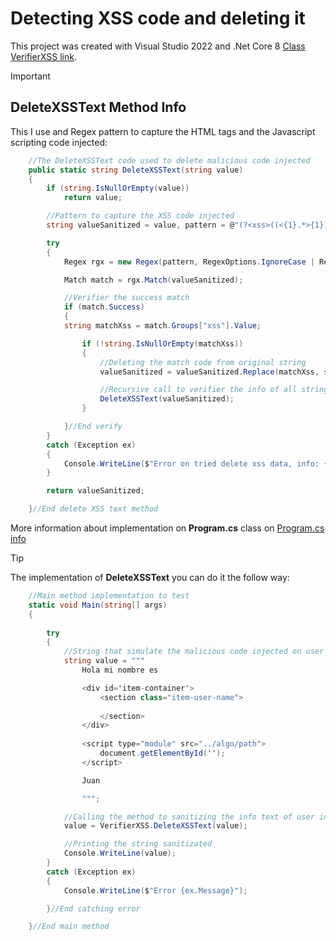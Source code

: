 # Detecting XSS code and deleting it

This project was created with Visual Studio 2022 and .Net Core 8 [Class VerifierXSS link](https://github.com/johnnydldev/DeleteXSSCode/blob/main/VerifierXSS.cs).

> [!IMPORTANT]
>
> ## DeleteXSSText Method Info

This I use and Regex pattern to capture the HTML tags and the Javascript scripting code injected:

```c#
    //The DeleteXSSText code used to delete malicious code injected
    public static string DeleteXSSText(string value)
    {
        if (string.IsNullOrEmpty(value))
            return value;

        //Pattern to capture the XSS code injected
        string valueSanitized = value, pattern = @"(?<xss>((<{1}.*>{1})(.)(<{1}/{1}([a-z|A-Z])>{1})*))";

        try
        {
            Regex rgx = new Regex(pattern, RegexOptions.IgnoreCase | RegexOptions.Singleline);

            Match match = rgx.Match(valueSanitized);

            //Verifier the success match
            if (match.Success)
            {
            string matchXss = match.Groups["xss"].Value;

                if (!string.IsNullOrEmpty(matchXss))
                {
                    //Deleting the match code from original string
                    valueSanitized = valueSanitized.Replace(matchXss, string.Empty);

                    //Recursive call to verifier the info of all string still not contain the tags injected
                    DeleteXSSText(valueSanitized);
                }

            }//End verify
        }
        catch (Exception ex)
        {
            Console.WriteLine($"Error on tried delete xss data, info: {ex.Message}");
        }

        return valueSanitized;

    }//End delete XSS text method

```

More information about implementation on **Program.cs** class on [Program.cs info](https://github.com/johnnydldev/DeleteXSSCode/blob/main/Program.cs)

> [!TIP]
> The implementation of **DeleteXSSText** you can do it the follow way:

```c#
    //Main method implementation to test
    static void Main(string[] args)
    {
    
        try
        {
            //String that simulate the malicious code injected on user input.
            string value = """
                Hola mi nombre es

                <div id='item-container'>
                    <section class="item-user-name">
                
                    </section>
                </div>
                
                <script type="module" src="../algo/path">
                    document.getElementById('');
                </script>

                Juan

                """;

            //Calling the method to sanitizing the info text of user input
            value = VerifierXSS.DeleteXSSText(value);

            //Printing the string sanitizated
            Console.WriteLine(value);
        }
        catch (Exception ex)
        {
            Console.WriteLine($"Error {ex.Message}");

        }//End catching error

    }//End main method
    
```